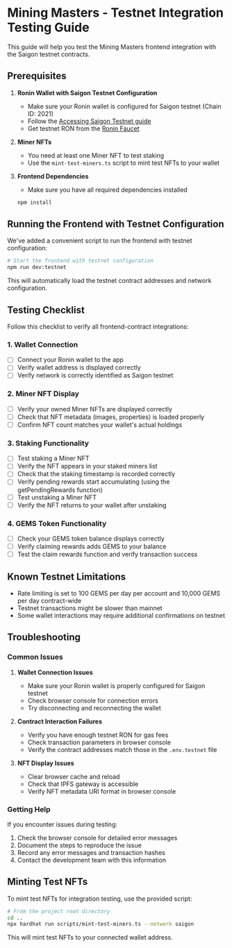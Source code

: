 # Mining Masters - Testnet Integration Testing Guide

This guide will help you test the Mining Masters frontend integration with the Saigon testnet contracts.

## Prerequisites

1. **Ronin Wallet with Saigon Testnet Configuration**
   - Make sure your Ronin wallet is configured for Saigon testnet (Chain ID: 2021)
   - Follow the [Accessing Saigon Testnet guide](https://support.roninchain.com/hc/en-us/articles/14035929237787-Accessing-Saigon-Testnet)
   - Get testnet RON from the [Ronin Faucet](https://faucet.roninchain.com/)

2. **Miner NFTs**
   - You need at least one Miner NFT to test staking
   - Use the `mint-test-miners.ts` script to mint test NFTs to your wallet

3. **Frontend Dependencies**
   - Make sure you have all required dependencies installed
   ```bash
   npm install
   ```

## Running the Frontend with Testnet Configuration

We've added a convenient script to run the frontend with testnet configuration:

```bash
# Start the frontend with testnet configuration
npm run dev:testnet
```

This will automatically load the testnet contract addresses and network configuration.

## Testing Checklist

Follow this checklist to verify all frontend-contract integrations:

### 1. Wallet Connection
- [ ] Connect your Ronin wallet to the app
- [ ] Verify wallet address is displayed correctly
- [ ] Verify network is correctly identified as Saigon testnet

### 2. Miner NFT Display
- [ ] Verify your owned Miner NFTs are displayed correctly
- [ ] Check that NFT metadata (images, properties) is loaded properly
- [ ] Confirm NFT count matches your wallet's actual holdings

### 3. Staking Functionality
- [ ] Test staking a Miner NFT
- [ ] Verify the NFT appears in your staked miners list
- [ ] Check that the staking timestamp is recorded correctly
- [ ] Verify pending rewards start accumulating (using the getPendingRewards function)
- [ ] Test unstaking a Miner NFT
- [ ] Verify the NFT returns to your wallet after unstaking

### 4. GEMS Token Functionality
- [ ] Check your GEMS token balance displays correctly
- [ ] Verify claiming rewards adds GEMS to your balance
- [ ] Test the claim rewards function and verify transaction success

## Known Testnet Limitations

- Rate limiting is set to 100 GEMS per day per account and 10,000 GEMS per day contract-wide
- Testnet transactions might be slower than mainnet
- Some wallet interactions may require additional confirmations on testnet

## Troubleshooting

### Common Issues

1. **Wallet Connection Issues**
   - Make sure your Ronin wallet is properly configured for Saigon testnet
   - Check browser console for connection errors
   - Try disconnecting and reconnecting the wallet

2. **Contract Interaction Failures**
   - Verify you have enough testnet RON for gas fees
   - Check transaction parameters in browser console
   - Verify the contract addresses match those in the `.env.testnet` file

3. **NFT Display Issues**
   - Clear browser cache and reload
   - Check that IPFS gateway is accessible
   - Verify NFT metadata URI format in browser console

### Getting Help

If you encounter issues during testing:
1. Check the browser console for detailed error messages
2. Document the steps to reproduce the issue
3. Record any error messages and transaction hashes
4. Contact the development team with this information

## Minting Test NFTs

To mint test NFTs for integration testing, use the provided script:

```bash
# From the project root directory
cd ..
npx hardhat run scripts/mint-test-miners.ts --network saigon
```

This will mint test NFTs to your connected wallet address.

